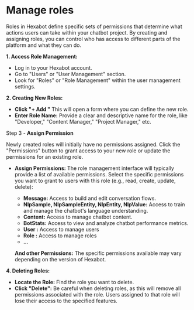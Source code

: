 # Manage roles

Roles in Hexabot define specific sets of permissions that determine what actions users can take within your chatbot project. By creating and assigning roles, you can control who has access to different parts of the platform and what they can do.

**1. Access Role Management:**

* Log in to your Hexabot account.
* Go to "Users" or "User Management" section.
* Look for "Roles" or "Role Management" within the user management settings.

**2. Creating New Roles:**

* **Click  "+ Add "** This will open a form where you can define the new role.
* **Enter Role Name:** Provide a clear and descriptive name for the role, like "Developer," "Content Manager," "Project Manager," etc.

Step 3 - **Assign Permission**

Newly created roles will initially have no permissions assigned. Click the "Permissions" button to grant access to your new role or update the permissions for an existing role.

*   **Assign Permissions:** The role management interface will typically provide a list of available permissions. Select the specific permissions you want to grant to users with this role (e.g., read, create, update, delete):

    * **Message:** Access to build and edit conversation flows.
    * **NlpSample, NlpSampleEntity, NlpEntity, NlpValue:** Access to train and manage the chatbot's language understanding.
    * **Content:** Access to manage chatbot content.
    * **BotStats:** Access to view and analyze chatbot performance metrics.
    * **User :** Access to manage users&#x20;
    * **Role :** Access to manage roles&#x20;
    * ...&#x20;

    **And other Permissions:** The specific permissions available may vary depending on the version of Hexabot.

**4. Deleting Roles:**

* **Locate the Role:** Find the role you want to delete.
* **Click "Delete":** Be careful when deleting roles, as this will remove all permissions associated with the role. Users assigned to that role will lose their access to the specified features.
